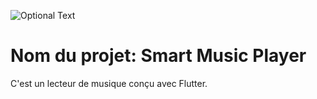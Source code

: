 ![Optional Text](../master/lecteur_musique/smartMusicPlayer.jpg)
# Nom du projet: Smart Music Player
C'est un lecteur de musique conçu avec Flutter.